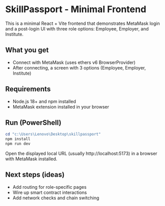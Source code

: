 # SkillPassport - Minimal Frontend

This is a minimal React + Vite frontend that demonstrates MetaMask login and a post-login UI with three role options: Employee, Employer, and Institute.

## What you get

- Connect with MetaMask (uses ethers v6 BrowserProvider)
- After connecting, a screen with 3 options (Employee, Employer, Institute)

## Requirements

- Node.js 18+ and npm installed
- MetaMask extension installed in your browser

## Run (PowerShell)

```powershell
cd "c:\Users\Lenovo\Desktop\skillpassport"
npm install
npm run dev
```

Open the displayed local URL (usually http://localhost:5173) in a browser with MetaMask installed.

## Next steps (ideas)

- Add routing for role-specific pages
- Wire up smart contract interactions
- Add network checks and chain switching

